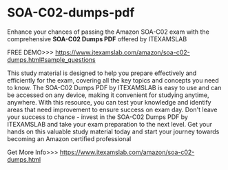 # SOA-C02-dumps-pdf
Enhance your chances of passing the Amazon SOA-C02 exam with the comprehensive **SOA-C02 Dumps PDF** offered by ITEXAMSLAB

FREE DEMO>>> https://www.itexamslab.com/amazon/soa-c02-dumps.html#sample_questions

This study material is designed to help you prepare effectively and efficiently for the exam, covering all the key topics and concepts you need to know. The SOA-C02 Dumps PDF by ITEXAMSLAB is easy to use and can be accessed on any device, making it convenient for studying anytime, anywhere. With this resource, you can test your knowledge and identify areas that need improvement to ensure success on exam day. Don't leave your success to chance - invest in the SOA-C02 Dumps PDF by ITEXAMSLAB and take your exam preparation to the next level. Get your hands on this valuable study material today and start your journey towards becoming an Amazon certified professional

Get More Info>>> https://www.itexamslab.com/amazon/soa-c02-dumps.html
